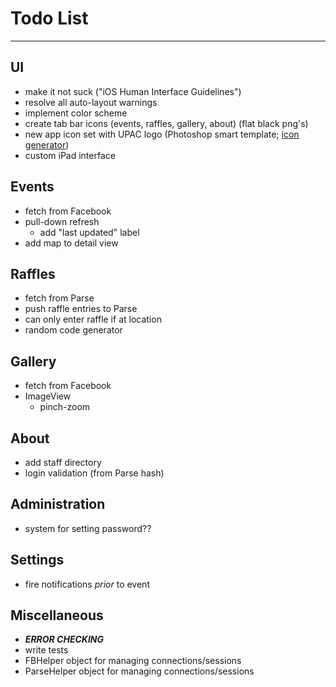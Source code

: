 # Todo List

---

## UI
* make it not suck ("iOS Human Interface Guidelines")
* resolve all auto-layout warnings
* implement color scheme
* create tab bar icons (events, raffles, gallery, about) (flat black png's)
* new app icon set with UPAC logo (Photoshop smart template; [icon generator](http://makeappicon.com))
* custom iPad interface


## Events
* fetch from Facebook
* pull-down refresh
    * add "last updated" label
* add map to detail view


## Raffles
* fetch from Parse
* push raffle entries to Parse
* can only enter raffle if at location
* random code generator


## Gallery
* fetch from Facebook
* ImageView
    * pinch-zoom


## About
* add staff directory
* login validation (from Parse hash)


## Administration
* system for setting password??


## Settings
* fire notifications _prior_ to event


## Miscellaneous
* ___ERROR CHECKING___
* write tests
* FBHelper object for managing connections/sessions
* ParseHelper object for managing connections/sessions


